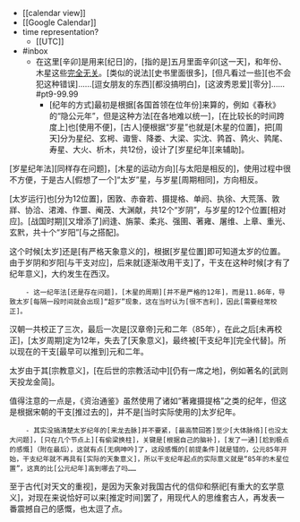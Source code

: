 - [[calendar view]]
- [[Google Calendar]]
- time representation?
    - [[UTC]]
- #inbox
    - 在这里[辛卯]是用来[纪日]的，[指的是]五月里面辛卯[这一天]，和年份、木星这些[完全无关](https://www.zhihu.com/question/22874251/answer/1680571804)。[类似的说法][史书里面很多]，[但凡看过一些][也不会犯这种错误]……[逗女朋友的东西][都没搞明白]，[这波秀恩爱][零分]…… #pt9-99.99
        - [纪年的方式]最初是根据[各国首领在位年份]来算的，例如《春秋》的“隐公元年”，但是这种方法[在各地难以统一]，[在比较长的时间跨度上]也[使用不便]，[古人]便根据“岁星”也就是[木星的位置]，把[周天]分为星纪、玄枵、诹訾、降娄、大梁、实沈、鹑首、鹑火、鹑尾、寿星、大火、析木，共12份，设计了[岁星纪年][来辅助]。

[岁星纪年法][同样存在问题]，[木星的运动方向][与太阳是相反的]，使用过程中很不方便，于是古人[假想了一个]“太岁”星，与岁星[周期相同]，方向相反。

[太岁运行]也[分为12位置]，困敦、赤奋若、摄提格、单阏、执徐、大荒落、敦牂、协洽、涒滩、作噩、阉茂、大渊献，共12个“岁阴”，与岁星的12个位置[相对应]。[战国时期][又增添了]阏逢、旃蒙、柔兆、强圉、著雍、屠维、上章、重光、玄黓，共十个“岁阳”[与之搭配]。

这个时候[太岁]还是[有严格天象意义的]，根据[岁星位置]即可知道太岁的位置。由于岁阴和岁阳[与干支对应]，后来就[逐渐改用干支]了，干支在这种时候[才有了纪年意义]，大约发生在西汉。


        - 这一纪年法[还是存在问题]，[木星的周期][并不是严格的12年]，而是11.86年，导致太岁[每隔一段时间就会出现]“超岁”现象，这在当时认为[很不吉利]，因此[需要经常校正]。

汉朝一共校正了三次，最后一次是[汉章帝]元和二年（85年），在此之后[未再校正]，[太岁周期]定为12年，失去了[天象意义]，最终被[干支纪年][完全代替]。所以现在的干支[最早可以推到]元和二年。

太岁由于其[宗教意义]，[在后世的宗教活动中][仍有一席之地]，例如著名的[武则天投龙金简]。

值得注意的一点是，《资治通鉴》虽然使用了诸如“著雍摄提格”之类的纪年，但这是根据宋朝的干支[推过去的]，并不是[当时实际使用的]太岁纪年。


        - 其实没搞清楚太岁纪年的[来龙去脉]并不要紧，[最高赞回答]至少[大体脉络][也没太大问题]，[只在几个节点上][有偷梁换柱]，关键是[根据自己的脑补]，[发了一通][尬到极点的感慨]（附在最后），这就有点[无病呻吟]了，这段感慨的[前提条件]就是错的，公元85年开始，干支纪年就不再具有[实际的天象意义]，所以干支纪年起点的实际意义就是“85年的木星位置”，这真的比[公元纪年]高到哪去了吗……

至于古代[对天文的重视]，是因为天象对我国古代的信仰和祭祀[有重大的玄学意义]，对现在来说恰好可以来[推定时间]罢了，用现代人的思维套古人，再发表一番震撼自己的感慨，也太逗了点。
